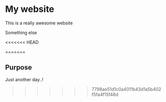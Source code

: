 # My website

This is a really awesome website

Something else

<<<<<<< HEAD

=======
## Purpose

Just another day..!
>>>>>>> 7798ae51d1c0a4011b43d1a5b402f5fa4f15f48d
